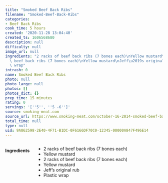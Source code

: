 ```yaml
---
title: "Smoked Beef Back Ribs"
filename: "Smoked-Beef-Back-Ribs"
categories:
- Beef Back Ribs
cook_time: 5 hours
created: '2020-11-28 13:04:40'
created_ts: 1606568680
description: null
difficulty: null
image_url: null
ingredients: "2 racks of beef back ribs (7 bones each)\nYellow mustard\n2 racks of\
  \ beef back ribs (7 bones each)\nYellow mustard\nJeff\u2019s original rub\nPlastic\
  \ wrap"
intrash: 0
name: Smoked Beef Back Ribs
photo: null
photo_large: null
photos: []
photos_dict: {}
prep_time: 15 minutes
rating: 0
servings: '[''5'', ''5 -6'']'
source: smoking-meat.com
source_url: https://www.smoking-meat.com/october-16-2014-smoked-beef-back-ribs
total_time: null
type: null
uid: 9A862598-2E40-4F71-B1DC-0F6166DF70C0-12345-00000A847F496E14
---
```

<div class="large-8 medium-7 columns" id="writeup">	</div><!-- #writeup -->
</div><!-- #row-one -->
<div class="row" id="row-two">	<div class="medium-4 small-5 columns"><h4 id="ingredients">Ingredients</h4><div class="box box-ingredients content"><ul>
<li>2 racks of beef back ribs (7 bones each)</li>
<li>Yellow mustard</li>
<li>2 racks of beef back ribs (7 bones each)</li>
<li>Yellow mustard</li>
<li>Jeff’s original rub</li>
<li>Plastic wrap</li>
</ul>
</div>	</div>	<div class="medium-6 small-7 columns">	</div>